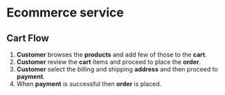 # Ecommerce service

## Cart Flow

1. **Customer** browses the **products** and add few of those to the **cart**.
2. **Customer** review the **cart** items and proceed to place the **order**.
3. **Customer** select the billing and shipping **address** and then proceed to **payment**.
4. When **payment** is successful then **order** is placed.